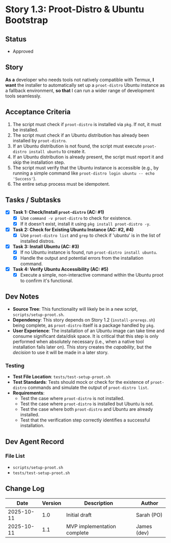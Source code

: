 # Story 1.3: Proot-Distro & Ubuntu Bootstrap

## Status
- Approved

## Story
**As a** developer who needs tools not natively compatible with Termux,
**I want** the installer to automatically set up a `proot-distro` Ubuntu instance as a fallback environment,
**so that** I can run a wider range of development tools seamlessly.

## Acceptance Criteria
1. The script must check if `proot-distro` is installed via `pkg`. If not, it must be installed.
2. The script must check if an Ubuntu distribution has already been installed by `proot-distro`.
3. If an Ubuntu distribution is not found, the script must execute `proot-distro install ubuntu` to create it.
4. If an Ubuntu distribution is already present, the script must report it and skip the installation step.
5. The script must verify that the Ubuntu instance is accessible (e.g., by running a simple command like `proot-distro login ubuntu -- echo 'Success'`).
6. The entire setup process must be idempotent.

## Tasks / Subtasks
- [x] **Task 1: Check/Install `proot-distro` (AC: #1)**
    - [x] Use `command -v proot-distro` to check for existence.
    - [x] If it doesn't exist, install it using `pkg install proot-distro -y`.
- [x] **Task 2: Check for Existing Ubuntu Instance (AC: #2, #4)**
    - [x] Use `proot-distro list` and `grep` to check if 'ubuntu' is in the list of installed distros.
- [x] **Task 3: Install Ubuntu (AC: #3)**
    - [x] If no Ubuntu instance is found, run `proot-distro install ubuntu`.
    - [x] Handle the output and potential errors from the installation command.
- [x] **Task 4: Verify Ubuntu Accessibility (AC: #5)**
    - [x] Execute a simple, non-interactive command within the Ubuntu proot to confirm it's functional.

## Dev Notes
- **Source Tree**: This functionality will likely be in a new script, `scripts/setup-proot.sh`.
- **Dependency**: This story depends on Story 1.2 (`install-prereqs.sh`) being complete, as `proot-distro` itself is a package handled by `pkg`.
- **User Experience**: The installation of an Ubuntu image can take time and consume significant data/disk space. It is critical that this step is only performed when absolutely necessary (i.e., when a native tool installation fails later on). This story creates the *capability*, but the *decision* to use it will be made in a later story.

### Testing
- **Test File Location**: `tests/test-setup-proot.sh`
- **Test Standards**: Tests should mock or check for the existence of `proot-distro` commands and simulate the output of `proot-distro list`.
- **Requirements**:
    - Test the case where `proot-distro` is not installed.
    - Test the case where `proot-distro` is installed but Ubuntu is not.
    - Test the case where both `proot-distro` and Ubuntu are already installed.
    - Test that the verification step correctly identifies a successful installation.

## Dev Agent Record

### File List
- `scripts/setup-proot.sh`
- `tests/test-setup-proot.sh`

## Change Log
| Date | Version | Description | Author |
|---|---|---|---|
| 2025-10-11 | 1.0 | Initial draft | Sarah (PO) |
| 2025-10-11 | 1.1 | MVP implementation complete | James (dev) |
